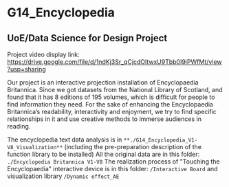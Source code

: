 # G14_Encyclopedia
## UoE/Data Science for Design Project
Project video display link: 
https://drive.google.com/file/d/1ndKj3Sr_qCjcdOltwxU9Tbb0I9iPWfMt/view?usp=sharing

Our project is an interactive projection installation of Encyclopaedia Britannica. Since we got datasets from the National Library of Scotland, and found that it has 8 editions of 195 volumes, which is difficult for people to find information they need. For the sake of enhancing the Encyclopaedia Britannica’s readability, interactivity and enjoyment, we try to find specific relationships in it and use creative methods to immerse audiences in reading.

The encyclopedia text data analysis is in `**./G14_Encyclopedia_V1-V8_Visualization**` (including the pre-preparation description of the function library to be installed)
All the original data are in this folder: `./Encyclopedia Britannica V1-V8`
The realization process of "Touching the Encyclopaedia" interactive device is in this folder: `/Interactive Board` and visualization library `/Dynamic effect_AE`
